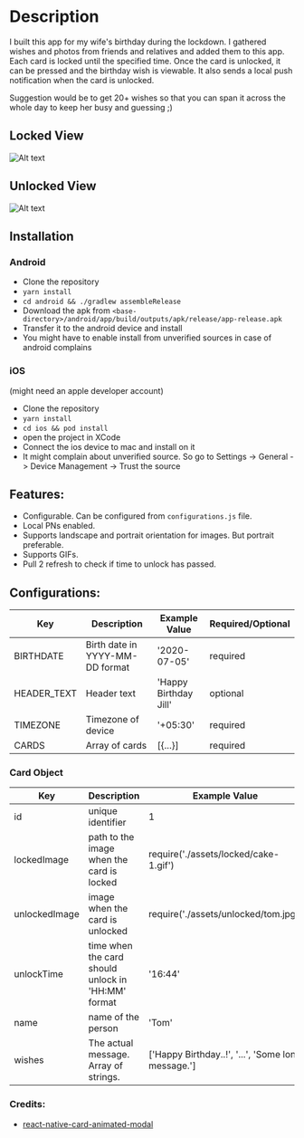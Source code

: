 # Description

I built this app for my wife's birthday during the lockdown.
I gathered wishes and photos from friends and relatives and added them to this app.
Each card is locked until the specified time. Once the card is unlocked, it can be pressed and the birthday wish is viewable. It also sends a local push notification when the card is unlocked.

Suggestion would be to get 20+ wishes so that you can span it across the whole day to keep her busy and guessing ;)

## Locked View

![Alt text](/locked-demo.gif?raw=true 'Locked View')

## Unlocked View

![Alt text](/unlocked-demo.gif?raw=true&height='300px' 'Locked View')

## Installation

### Android

- Clone the repository
- `yarn install`
- `cd android && ./gradlew assembleRelease`
- Download the apk from `<base-directory>/android/app/build/outputs/apk/release/app-release.apk`
- Transfer it to the android device and install
- You might have to enable install from unverified sources in case of android complains

### iOS

(might need an apple developer account)

- Clone the repository
- `yarn install`
- `cd ios && pod install`
- open the project in XCode
- Connect the ios device to mac and install on it
- It might complain about unverified source. So go to Settings -> General -> Device Management -> Trust the source

## Features:

- Configurable. Can be configured from `configurations.js` file.
- Local PNs enabled.
- Supports landscape and portrait orientation for images. But portrait preferable.
- Supports GIFs.
- Pull 2 refresh to check if time to unlock has passed.

## Configurations:

| Key         | Description                     | Example Value         | Required/Optional |
| ----------- | ------------------------------- | --------------------- | ----------------- |
| BIRTHDATE   | Birth date in YYYY-MM-DD format | '2020-07-05'          | required          |
| HEADER_TEXT | Header text                     | 'Happy Birthday Jill' | optional          |
| TIMEZONE    | Timezone of device              | '+05:30'              | required          |
| CARDS       | Array of cards                  | [{...}]               | required          |

### Card Object

| Key           | Description                                        | Example Value                                      | Required/Optional |
| ------------- | -------------------------------------------------- | -------------------------------------------------- | ----------------- |
| id            | unique identifier                                  | 1                                                  | required          |
| lockedImage   | path to the image when the card is locked          | require('./assets/locked/cake-1.gif')              | required          |
| unlockedImage | image when the card is unlocked                    | require('./assets/unlocked/tom.jpg')               | required          |
| unlockTime    | time when the card should unlock in 'HH:MM' format | '16:44'                                            | required          |
| name          | name of the person                                 | 'Tom'                                              | required          |
| wishes        | The actual message. Array of strings.              | ['Happy Birthday..!', '...', 'Some long message.'] | required          |

### Credits:

- [react-native-card-animated-modal](https://github.com/amagitechnologies/react-native-card-animated-modal)
